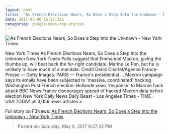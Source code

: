 ```yaml
---
layout: post
title:  "As French Elections Nears, So Does a Step Into the Unknown - New York Times"
date: 2017-05-06 16:27:32Z
categories: google-news-top-stories
---
```


![As French Elections Nears, So Does a Step Into the Unknown - New York Times](https://static01.nyt.com/images/2017/05/07/world/jp-france/jp-france-facebookJumbo.jpg)

New York Times As French Elections Nears, So Does a Step Into the Unknown New York Times Polls suggest that Emmanuel Macron, giving the thumbs up, will beat back the far-right candidate, Marine Le Pen, but he is unlikely to have much of a mandate. Credit Denis Charlet/Agence France-Presse — Getty Images. PARIS — France's presidential ... Macron campaign says its emails have been subjected to 'massive, coordinated' hacking Washington Post French election: Hollande vows 'response' to Macron hack attack BBC News France discourages spread of hacked Macron data before election New York Daily News Daily Beast - Los Angeles Times - TIME - USA TODAY all 3,056 news articles »


Full story on F3News: [As French Elections Nears, So Does a Step Into the Unknown - New York Times](http://www.f3nws.com/n/urvUDC)

> Posted on: Saturday, May 6, 2017 9:27:32 PM
